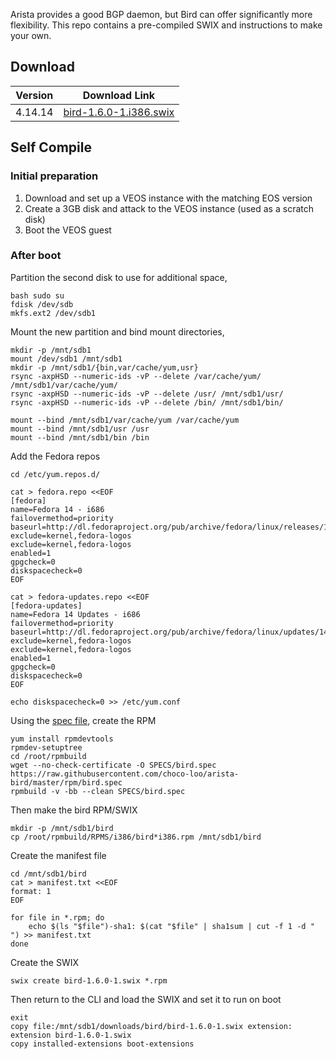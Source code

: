 Arista provides a good BGP daemon, but Bird can offer significantly more flexibility. This repo contains a pre-compiled SWIX and instructions to make your own.

## Download

|Version|Download Link|
|-|-|
|4.14.14|[bird-1.6.0-1.i386.swix](swix/)|

## Self Compile

### Initial preparation

 1. Download and set up a VEOS instance with the matching EOS version
 1. Create a 3GB disk and attack to the VEOS instance (used as a scratch disk)
 1. Boot the VEOS guest

### After boot

Partition the second disk to use for additional space,

~~~~
bash sudo su
fdisk /dev/sdb
mkfs.ext2 /dev/sdb1
~~~~

Mount the new partition and bind mount directories,

~~~~
mkdir -p /mnt/sdb1
mount /dev/sdb1 /mnt/sdb1
mkdir -p /mnt/sdb1/{bin,var/cache/yum,usr}
rsync -axpHSD --numeric-ids -vP --delete /var/cache/yum/ /mnt/sdb1/var/cache/yum/
rsync -axpHSD --numeric-ids -vP --delete /usr/ /mnt/sdb1/usr/
rsync -axpHSD --numeric-ids -vP --delete /bin/ /mnt/sdb1/bin/

mount --bind /mnt/sdb1/var/cache/yum /var/cache/yum
mount --bind /mnt/sdb1/usr /usr
mount --bind /mnt/sdb1/bin /bin
~~~~

Add the Fedora repos

~~~~
cd /etc/yum.repos.d/

cat > fedora.repo <<EOF
[fedora]
name=Fedora 14 - i686
failovermethod=priority
baseurl=http://dl.fedoraproject.org/pub/archive/fedora/linux/releases/14/Everything/i386/os/
exclude=kernel,fedora-logos
exclude=kernel,fedora-logos
enabled=1
gpgcheck=0
diskspacecheck=0
EOF

cat > fedora-updates.repo <<EOF
[fedora-updates]
name=Fedora 14 Updates - i686
failovermethod=priority
baseurl=http://dl.fedoraproject.org/pub/archive/fedora/linux/updates/14/i386/
exclude=kernel,fedora-logos
exclude=kernel,fedora-logos
enabled=1
gpgcheck=0
diskspacecheck=0
EOF

echo diskspacecheck=0 >> /etc/yum.conf
~~~~

Using the [spec file](https://raw.githubusercontent.com/choco-loo/arista-bird/master/rpm/bird.spec), create the RPM

~~~~
yum install rpmdevtools
rpmdev-setuptree
cd /root/rpmbuild
wget --no-check-certificate -O SPECS/bird.spec https://raw.githubusercontent.com/choco-loo/arista-bird/master/rpm/bird.spec
rpmbuild -v -bb --clean SPECS/bird.spec
~~~~

Then make the bird RPM/SWIX

~~~~
mkdir -p /mnt/sdb1/bird
cp /root/rpmbuild/RPMS/i386/bird*i386.rpm /mnt/sdb1/bird
~~~~

Create the manifest file

~~~~
cd /mnt/sdb1/bird
cat > manifest.txt <<EOF
format: 1
EOF

for file in *.rpm; do
    echo $(ls "$file")-sha1: $(cat "$file" | sha1sum | cut -f 1 -d " ") >> manifest.txt
done
~~~~

Create the SWIX

    swix create bird-1.6.0-1.swix *.rpm

Then return to the CLI and load the SWIX and set it to run on boot

~~~~
exit
copy file:/mnt/sdb1/downloads/bird/bird-1.6.0-1.swix extension:
extension bird-1.6.0-1.swix
copy installed-extensions boot-extensions
~~~~
